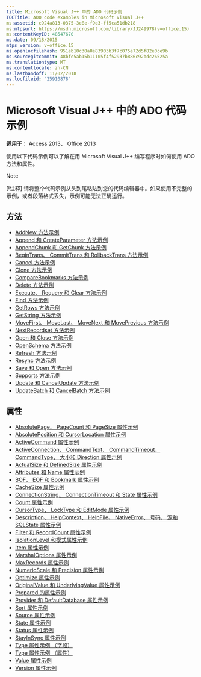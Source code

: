 ```yaml
---
title: Microsoft Visual J++ 中的 ADO 代码示例
TOCTitle: ADO code examples in Microsoft Visual J++
ms:assetid: c924a813-0375-3e8e-f9e3-ff5ca51db218
ms:mtpsurl: https://msdn.microsoft.com/library/JJ249978(v=office.15)
ms:contentKeyID: 48547670
ms.date: 09/18/2015
mtps_version: v=office.15
ms.openlocfilehash: 951eb10c30a0e83903b3f7c075e72d5f82e0ce9b
ms.sourcegitcommit: 48bfe5ab15b11105f4f52937b886c92bdc26525a
ms.translationtype: MT
ms.contentlocale: zh-CN
ms.lasthandoff: 11/02/2018
ms.locfileid: "25910878"
---
```

# <a name="ado-code-examples-in-microsoft-visual-j"></a>Microsoft Visual J++ 中的 ADO 代码示例

**适用于**： Access 2013、 Office 2013

使用以下代码示例可以了解在用 Microsoft Visual J++ 编写程序时如何使用 ADO 方法和属性。

> [!NOTE]
> [!注释] 请将整个代码示例从头到尾粘贴到您的代码编辑器中。如果使用不完整的示例，或者段落格式丢失，示例可能无法正确运行。

## <a name="methods"></a>方法

- [AddNew 方法示例](addnew-method-example-vj.md)
- [Append 和 CreateParameter 方法示例](append-and-createparameter-methods-example-vj.md)
- [AppendChunk 和 GetChunk 方法示例](appendchunk-and-getchunk-methods-example-vj.md)
- [BeginTrans、 CommitTrans 和 RollbackTrans 方法示例](begintrans-committrans-and-rollbacktrans-methods-example-vj.md)
- [Cancel 方法示例](cancel-method-example-vj.md)
- [Clone 方法示例](clone-method-example-vj.md)
- [CompareBookmarks 方法示例](comparebookmarks-method-example-vj.md)
- [Delete 方法示例](delete-method-example-vj.md)
- [Execute、 Requery 和 Clear 方法示例](execute-requery-and-clear-methods-example-vj.md)
- [Find 方法示例](find-method-example-vj.md)
- [GetRows 方法示例](getrows-method-example-vj.md)
- [GetString 方法示例](getstring-method-example-vj.md)
- [MoveFirst、 MoveLast、 MoveNext 和 MovePrevious 方法示例](movefirst-movelast-movenext-and-moveprevious-methods-example-vj.md)
- [NextRecordset 方法示例](nextrecordset-method-example-vj.md)
- [Open 和 Close 方法示例](open-and-close-methods-example-vj.md)
- [OpenSchema 方法示例](openschema-method-example-vj.md)
- [Refresh 方法示例](refresh-method-example-vj.md)
- [Resync 方法示例](resync-method-example-vj.md)
- [Save 和 Open 方法示例](save-and-open-methods-example-vj.md)
- [Supports 方法示例](supports-method-example-vj.md)
- [Update 和 CancelUpdate 方法示例](update-and-cancelupdate-methods-example-vj.md)
- [UpdateBatch 和 CancelBatch 方法示例](updatebatch-and-cancelbatch-methods-example-vj.md)

## <a name="properties"></a>属性

- [AbsolutePage、 PageCount 和 PageSize 属性示例](absolutepage-pagecount-and-pagesize-properties-example-vj.md)
- [AbsolutePosition 和 CursorLocation 属性示例](absoluteposition-and-cursorlocation-properties-example-vj.md)
- [ActiveCommand 属性示例](activecommand-property-example-vj.md)
- [ActiveConnection、 CommandText、 CommandTimeout、 CommandType、 大小和 Direction 属性示例](activeconnection-commandtext-commandtimeout-commandtype-size-and-direction-properties-example-vj.md)
- [ActualSize 和 DefinedSize 属性示例](actualsize-and-definedsize-properties-example-vj.md)
- [Attributes 和 Name 属性示例](attributes-and-name-properties-example-vj.md)
- [BOF、 EOF 和 Bookmark 属性示例](bof-eof-and-bookmark-properties-example-vj.md)
- [CacheSize 属性示例](cachesize-property-example-vj.md)
- [ConnectionString、 ConnectionTimeout 和 State 属性示例](connectionstring-connectiontimeout-and-state-properties-example-vj.md)
- [Count 属性示例](count-property-example-vj.md)
- [CursorType、 LockType 和 EditMode 属性示例](cursortype-locktype-and-editmode-properties-example-vj.md)
- [Description、 HelpContext、 HelpFile、 NativeError、 号码、 源和 SQLState 属性示例](description-helpcontext-helpfile-nativeerror-number-source-and-sqlstate-properties-example-vj.md)
- [Filter 和 RecordCount 属性示例](filter-and-recordcount-properties-example-vj.md)
- [IsolationLevel 和模式属性示例](isolationlevel-and-mode-properties-example-vj.md)
- [Item 属性示例](item-property-example-vj.md)
- [MarshalOptions 属性示例](marshaloptions-property-example-vj.md)
- [MaxRecords 属性示例](maxrecords-property-example-vj.md)
- [NumericScale 和 Precision 属性示例](numericscale-and-precision-properties-example-vj.md)
- [Optimize 属性示例](optimize-property-example-vj.md)
- [OriginalValue 和 UnderlyingValue 属性示例](originalvalue-and-underlyingvalue-properties-example-vj.md)
- [Prepared 的属性示例](prepared-property-example-vj.md)
- [Provider 和 DefaultDatabase 属性示例](provider-and-defaultdatabase-properties-example-vj.md)
- [Sort 属性示例](sort-property-example-vj.md)
- [Source 属性示例](source-property-example-vj.md)
- [State 属性示例](state-property-example-vj.md)
- [Status 属性示例](status-property-example-vj.md)
- [StayInSync 属性示例](stayinsync-property-example-vj.md)
- [Type 属性示例 （字段）](https://msdn.microsoft.com/library/jj250207\(v=office.15\))
- [Type 属性示例 （属性）](https://msdn.microsoft.com/library/jj249182\(v=office.15\))
- [Value 属性示例](value-property-example-vj.md)
- [Version 属性示例](version-property-example-vj.md)

